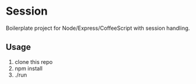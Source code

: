 # Session

Boilerplate project for Node/Express/CoffeeScript with session handling.

## Usage

1. clone this repo
2. npm install
3. ./run 


